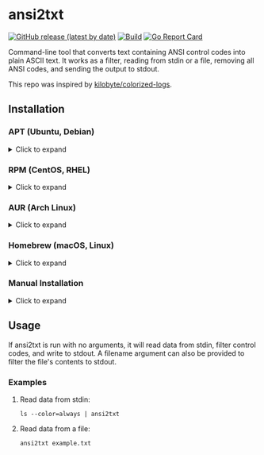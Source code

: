 # ansi2txt
[![GitHub release (latest by date)](https://img.shields.io/github/v/release/gabe565/ansi2txt)](https://github.com/gabe565/ansi2txt/releases)
[![Build](https://github.com/gabe565/ansi2txt/actions/workflows/build.yaml/badge.svg)](https://github.com/gabe565/ansi2txt/actions/workflows/build.yaml)
[![Go Report Card](https://goreportcard.com/badge/github.com/gabe565/ansi2txt)](https://goreportcard.com/report/github.com/gabe565/ansi2txt)

Command-line tool that converts text containing ANSI control codes into plain ASCII text. It works as a filter, reading from stdin or a file, removing all ANSI codes, and sending the output to stdout.

This repo was inspired by [kilobyte/colorized-logs](https://github.com/kilobyte/colorized-logs).

## Installation

### APT (Ubuntu, Debian)

<details>
  <summary>Click to expand</summary>

1. If you don't have it already, install the `ca-certificates` package
   ```shell
   sudo apt install ca-certificates
   ```

2. Add gabe565 apt repository
   ```
   echo 'deb [trusted=yes] https://apt.gabe565.com /' | sudo tee /etc/apt/sources.list.d/gabe565.list
   ```

3. Update apt repositories
   ```shell
   sudo apt update
   ```

4. Install ansi2txt
   ```shell
   sudo apt install ansi2txt
   ```
</details>

### RPM (CentOS, RHEL)

<details>
  <summary>Click to expand</summary>

1. If you don't have it already, install the `ca-certificates` package
   ```shell
   sudo dnf install ca-certificates
   ```

2. Add gabe565 rpm repository to `/etc/yum.repos.d/gabe565.repo`
   ```ini
   [gabe565]
   name=gabe565
   baseurl=https://rpm.gabe565.com
   enabled=1
   gpgcheck=0
   ```

3. Install ansi2txt
   ```shell
   sudo dnf install ansi2txt
   ```
</details>

### AUR (Arch Linux)

<details>
  <summary>Click to expand</summary>

Install [ansi2txt-bin](https://aur.archlinux.org/packages/ansi2txt-bin) with your [AUR helper](https://wiki.archlinux.org/index.php/AUR_helpers) of choice.
</details>

### Homebrew (macOS, Linux)

<details>
  <summary>Click to expand</summary>

Install ansi2txt from [gabe565/homebrew-tap](https://github.com/gabe565/homebrew-tap):
```shell
brew install gabe565/tap/ansi2txt
```
</details>

### Manual Installation

<details>
  <summary>Click to expand</summary>

1. Download and run the [latest release binary](https://github.com/gabe565/ansi2txt/releases/latest) for your system and architecture.
2. Extract the binary and place it in the desired directory.
</details>

## Usage

If ansi2txt is run with no arguments, it will read data from stdin, filter control codes, and write to stdout. A filename argument can also be provided to filter the file's contents to stdout.

### Examples

1. Read data from stdin:
   ```shell
   ls --color=always | ansi2txt
   ```
2. Read data from a file:
   ```shell
   ansi2txt example.txt
   ```
